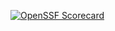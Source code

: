 [![OpenSSF Scorecard](https://api.securityscorecards.dev/projects/github.com/tannerlang/COP3003FinalProject/badge)](https://securityscorecards.dev/viewer/?uri=github.com/tannerlang/COP3003FinalProject)


